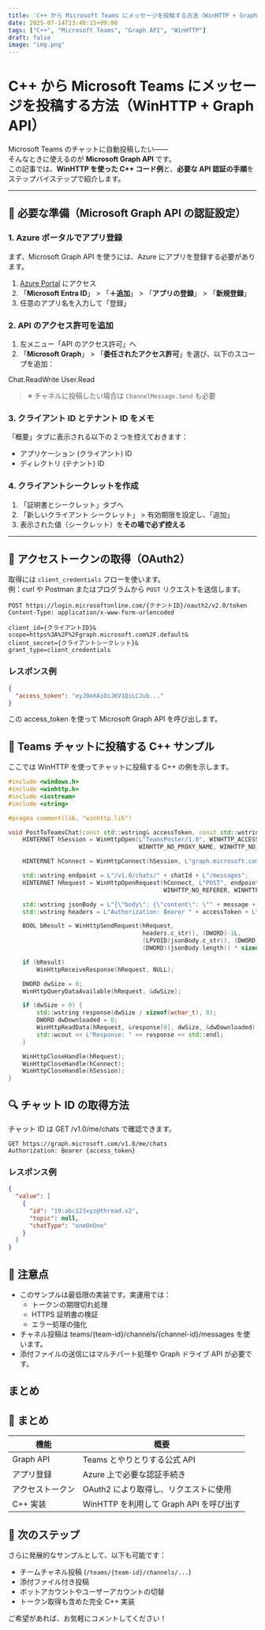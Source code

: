 ```yaml
---
title: 'C++ から Microsoft Teams にメッセージを投稿する方法（WinHTTP + Graph API）'
date: 2025-07-14T23:40:15+09:00
tags: ["C++", "Microsoft Teams", "Graph API", "WinHTTP"]
draft: false
image: "img.png"
---
```


# C++ から Microsoft Teams にメッセージを投稿する方法（WinHTTP + Graph API）

Microsoft Teams のチャットに自動投稿したい――  
そんなときに使えるのが **Microsoft Graph API** です。  
この記事では、**WinHTTP を使った C++ コード例**と、**必要な API 認証の手順**をステップバイステップで紹介します。

---

## 🔧 必要な準備（Microsoft Graph API の認証設定）

### 1. Azure ポータルでアプリ登録
まず、Microsoft Graph API を使うには、Azure にアプリを登録する必要があります。

1. [Azure Portal](https://portal.azure.com) にアクセス
2. 「**Microsoft Entra ID**」 > 「**＋追加**」 > 「**アプリの登録**」 > 「**新規登録**」
3. 任意のアプリ名を入力して「登録」

### 2. API のアクセス許可を追加

1. 左メニュー「API のアクセス許可」へ
2. 「**Microsoft Graph**」 > 「**委任されたアクセス許可**」を選び、以下のスコープを追加：

Chat.ReadWrite
User.Read

> ※ チャネルに投稿したい場合は `ChannelMessage.Send` も必要

### 3. クライアント ID とテナント ID をメモ

「概要」タブに表示される以下の 2 つを控えておきます：

- アプリケーション (クライアント) ID
- ディレクトリ (テナント) ID

### 4. クライアントシークレットを作成

1. 「証明書とシークレット」タブへ
2. 「新しいクライアント シークレット」 > 有効期限を設定し、「追加」
3. 表示された値（シークレット）を**その場で必ず控える**

---

## 🔐 アクセストークンの取得（OAuth2）

取得には `client_credentials` フローを使います。  
例：curl や Postman またはプログラムから `POST` リクエストを送信します。

```http
POST https://login.microsoftonline.com/{テナントID}/oauth2/v2.0/token
Content-Type: application/x-www-form-urlencoded

client_id={クライアントID}&
scope=https%3A%2F%2Fgraph.microsoft.com%2F.default&
client_secret={クライアントシークレット}&
grant_type=client_credentials
```

### レスポンス例

```json
{
  "access_token": "eyJ0eXAiOiJKV1QiLCJub..."
}
```

この access_token を使って Microsoft Graph API を呼び出します。

## 💬 Teams チャットに投稿する C++ サンプル
ここでは WinHTTP を使ってチャットに投稿する C++ の例を示します。

```cpp
#include <windows.h>
#include <winhttp.h>
#include <iostream>
#include <string>

#pragma comment(lib, "winhttp.lib")

void PostToTeamsChat(const std::wstring& accessToken, const std::wstring& chatId, const std::wstring& message) {
    HINTERNET hSession = WinHttpOpen(L"TeamsPoster/1.0", WINHTTP_ACCESS_TYPE_DEFAULT_PROXY,
                                     WINHTTP_NO_PROXY_NAME, WINHTTP_NO_PROXY_BYPASS, 0);

    HINTERNET hConnect = WinHttpConnect(hSession, L"graph.microsoft.com", INTERNET_DEFAULT_HTTPS_PORT, 0);

    std::wstring endpoint = L"/v1.0/chats/" + chatId + L"/messages";
    HINTERNET hRequest = WinHttpOpenRequest(hConnect, L"POST", endpoint.c_str(), NULL,
                                            WINHTTP_NO_REFERER, WINHTTP_DEFAULT_ACCEPT_TYPES, WINHTTP_FLAG_SECURE);

    std::wstring jsonBody = L"{\"body\": {\"content\": \"" + message + L"\"}}";
    std::wstring headers = L"Authorization: Bearer " + accessToken + L"\r\nContent-Type: application/json\r\n";

    BOOL bResult = WinHttpSendRequest(hRequest,
                                      headers.c_str(), (DWORD)-1L,
                                      (LPVOID)jsonBody.c_str(), (DWORD)(jsonBody.length() * sizeof(wchar_t)),
                                      (DWORD)(jsonBody.length() * sizeof(wchar_t)), 0);

    if (bResult)
        WinHttpReceiveResponse(hRequest, NULL);

    DWORD dwSize = 0;
    WinHttpQueryDataAvailable(hRequest, &dwSize);

    if (dwSize > 0) {
        std::wstring response(dwSize / sizeof(wchar_t), 0);
        DWORD dwDownloaded = 0;
        WinHttpReadData(hRequest, &response[0], dwSize, &dwDownloaded);
        std::wcout << L"Response: " << response << std::endl;
    }

    WinHttpCloseHandle(hRequest);
    WinHttpCloseHandle(hConnect);
    WinHttpCloseHandle(hSession);
}
```

## 🔍 チャット ID の取得方法

チャット ID は GET /v1.0/me/chats で確認できます。

```
GET https://graph.microsoft.com/v1.0/me/chats
Authorization: Bearer {access_token}
```

### レスポンス例

```json
{
  "value": [
    {
      "id": "19:abc123xyz@thread.v2",
      "topic": null,
      "chatType": "oneOnOne"
    }
  ]
}
```

## 📌 注意点
- このサンプルは最低限の実装です。実運用では：
  - トークンの期限切れ処理
  - HTTPS 証明書の検証
  - エラー処理の強化
- チャネル投稿は teams/{team-id}/channels/{channel-id}/messages を使います。
- 添付ファイルの送信にはマルチパート処理や Graph ドライブ API が必要です。

## まとめ

## 📎 まとめ

| 機能        | 概要                            |
| --------- | ----------------------------- |
| Graph API | Teams とやりとりする公式 API           |
| アプリ登録     | Azure 上で必要な認証手続き              |
| アクセストークン  | OAuth2 により取得し、リクエストに使用        |
| C++ 実装    | WinHTTP を利用して Graph API を呼び出す |

## 🚀 次のステップ

さらに発展的なサンプルとして、以下も可能です：

* チームチャネル投稿 (`/teams/{team-id}/channels/...`)
* 添付ファイル付き投稿
* ボットアカウントやユーザーアカウントの切替
* トークン取得も含めた完全 C++ 実装

ご希望があれば、お気軽にコメントしてください！